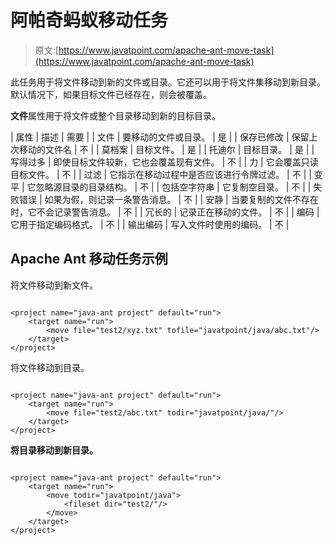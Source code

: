 # 阿帕奇蚂蚁移动任务

> 原文:[https://www.javatpoint.com/apache-ant-move-task](https://www.javatpoint.com/apache-ant-move-task)

此任务用于将文件移动到新的文件或目录。它还可以用于将文件集移动到新目录。默认情况下，如果目标文件已经存在，则会被覆盖。

**文件**属性用于将文件或整个目录移动到新的目标目录。

| 属性 | 描述 | 需要 |
| 文件 | 要移动的文件或目录。 | 是 |
| 保存已修改 | 保留上次移动的文件名 | 不 |
| 莫档案 | 目标文件。 | 是 |
| 托迪尔 | 目标目录。 | 是 |
| 写得过多 | 即使目标文件较新，它也会覆盖现有文件。 | 不 |
| 力 | 它会覆盖只读目标文件。 | 不 |
| 过滤 | 它指示在移动过程中是否应该进行令牌过滤。 | 不 |
| 变平 | 它忽略源目录的目录结构。 | 不 |
| 包括空字符串 | 它复制空目录。 | 不 |
| 失败错误 | 如果为假，则记录一条警告消息。 | 不 |
| 安静 | 当要复制的文件不存在时，它不会记录警告消息。 | 不 |
| 冗长的 | 记录正在移动的文件。 | 不 |
| 编码 | 它用于指定编码格式。 | 不 |
| 输出编码 | 写入文件时使用的编码。 | 不 |

## Apache Ant 移动任务示例

将文件移动到新文件。

```

<project name="java-ant project" default="run">	
	<target name="run">
		<move file="test2/xyz.txt" tofile="javatpoint/java/abc.txt"/>
	</target>
</project>

```

将文件移动到目录。

```

<project name="java-ant project" default="run">	
	<target name="run">
		<move file="test2/abc.txt" todir="javatpoint/java/"/>
	</target>
</project>

```

**将目录移动到新目录。**

```

<project name="java-ant project" default="run">	
	<target name="run">
		<move todir="javatpoint/java">
  			<fileset dir="test2/"/>
		</move>
	</target>
</project>

```